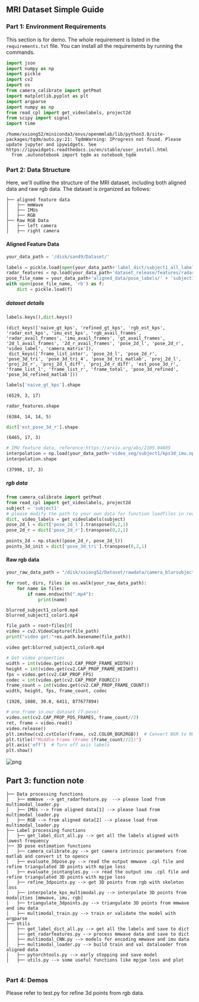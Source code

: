 ## MRI Dataset Simple Guide

### Part 1: Environment Requirements
This section is for demo. The whole requirement is listed in the `requirements.txt` file. You can install all the requirements by running the commands.


```python
import json
import numpy as np
import pickle
import cv2
import os
from camera_calibrate import getPmat
import matplotlib.pyplot as plt
import argparse
import numpy as np
from read_cpl import get_videolabels, project2d
from scipy import signal
import time

```

    /home/xxiong52/miniconda3/envs/openmmlab/lib/python3.8/site-packages/tqdm/auto.py:21: TqdmWarning: IProgress not found. Please update jupyter and ipywidgets. See https://ipywidgets.readthedocs.io/en/stable/user_install.html
      from .autonotebook import tqdm as notebook_tqdm
    

### Part 2: Data Structure

Here, we'll outline the structure of the MRI dataset, including both aligned data and raw rgb data. The dataset is organized as follows:

```
├── aligned feature data
│   ├── mmWave
│   ├── IMUs
│   ├── RGB
├── Raw RGB Data
│   ├── left camera
│   ├── right camera
```

#### Aligned Feature Data


```python
your_data_path = '/disk/san49/Dataset/'
```


```python
labels = pickle.load(open(your_data_path+'label_dict/subject1_all_labels.cpl', 'rb'))
radar_features = np.load(your_data_path+'dataset_release/features/radar/subject1_featuremap.npy')
pose_file_name = your_data_path+'aligned_data/pose_labels/' + 'subject1' + '.cpl'
with open(pose_file_name, 'rb') as f:  
    dict = pickle.load(f)
```

##### dataset details


```python
labels.keys(),dict.keys()
```




    (dict_keys(['naive_gt_kps', 'refined_gt_kps', 'rgb_est_kps', 'radar_est_kps', 'imu_est_kps', 'rgb_avail_frames', 'radar_avail_frames', 'imu_avail_frames', 'gt_avail_frames', '2d_l_avail_frames', '2d_r_avail_frames', 'pose_2d_l', 'pose_2d_r', 'video_label', 'camera_matrix']),
     dict_keys(['frame_list_inter', 'pose_2d_l', 'pose_2d_r', 'pose_3d_tri', 'pose_3d_tri_4', 'pose_3d_tri_matlab', 'proj_2d_l', 'proj_2d_r', 'proj_2d_l_diff', 'proj_2d_r_diff', 'est_pose_3d_r', 'frame_list_l', 'frame_list_r', 'frame_total', 'pose_3d_refined', 'pose_3d_refined_matlab']))




```python
labels['naive_gt_kps'].shape
```




    (6529, 3, 17)




```python
radar_features.shape
```




    (6384, 14, 14, 5)




```python
dict['est_pose_3d_r'].shape
```




    (6465, 17, 3)




```python
# IMU feature data, reference:https://arxiv.org/abs/2105.04605
interpolation = np.load(your_data_path+'video_seg/subject1/kps3d_imu.npy')
interpolation.shape
```




    (37998, 17, 3)



##### rgb data


```python
from camera_calibrate import getPmat
from read_cpl import get_videolabels, project2d
subject = 'subject1'
# please modify the path to your own data for function loadfiles in read_cpl.py
dict, video_labels = get_videolabels(subject)
pose_2d_l = dict['pose_2d_l'].transpose(0,2,1)
pose_2d_r = dict['pose_2d_r'].transpose(0,2,1)

points_2d = np.stack((pose_2d_r, pose_2d_l))
points_3d_init = dict['pose_3d_tri'].transpose(0,2,1)
```

#### Raw rgb data


```python
your_raw_data_path = "/disk/xxiong52/Dataset/rawdata/camera_blursubject1_0427_blurred/" # change to your own path
```


```python
for root, dirs, files in os.walk(your_raw_data_path):
    for name in files:
        if name.endswith(".mp4"):
            print(name)
```

    blurred_subject1_color0.mp4
    blurred_subject1_color1.mp4
    


```python
file_path = root+files[0]
video = cv2.VideoCapture(file_path)
print("video get:"+os.path.basename(file_path))
```

    video get:blurred_subject1_color0.mp4
    


```python
# Get video properties
width = int(video.get(cv2.CAP_PROP_FRAME_WIDTH))
height = int(video.get(cv2.CAP_PROP_FRAME_HEIGHT))
fps = video.get(cv2.CAP_PROP_FPS)
codec = int(video.get(cv2.CAP_PROP_FOURCC))
frame_count = int(video.get(cv2.CAP_PROP_FRAME_COUNT))
width, height, fps, frame_count, codec
```




    (1920, 1080, 30.0, 6411, 877677894)




```python
# one frame in our dataset (T-pose)
video.set(cv2.CAP_PROP_POS_FRAMES, frame_count//2)
ret, frame = video.read()
video.release()
plt.imshow(cv2.cvtColor(frame, cv2.COLOR_BGR2RGB))  # Convert BGR to RGB
plt.title(f"Middle Frame (Frame {frame_count//2})")
plt.axis('off')  # Turn off axis labels
plt.show()
```


    
![png](_data_template_files/_data_template_20_0.png)
    


## Part 3: function note
```
├── Data processing functions
│   ├── mmWave --> get_radarfeature.py  --> please load from multimodal_loader.py
│   ├── IMUs --> from aligned data[1] --> please load from multimodal_loader.py
│   ├── RGB --> from aligned data[2] --> please load from multimodal_loader.py
├── Label processing functions
│   ├── get_label_dict_all.py --> get all the labels aligned with lowest frequency
├── 3D pose estimation functions
│   ├── camera_calibrate.py --> get camera intrinsic parameters from matlab and convert it to opencv
│   ├── evaluate_3dpose.py --> read the output mmwave .cpl file and refine triangulated 3D points with mpjpe loss
│   ├── evaluate_jointangles.py --> read the output imu .cpl file and refine triangulated 3D points with mpjpe loss
│   ├── refine_3dpoints.py --> get 3D points from rgb with skeleton loss
│   ├── interpolate_kps_multimodal.py --> interpolate 3D points from modalities [mmwave, imu, rgb]
│   ├── triangulate_3dpoints.py --> triangulate 3D points from mmwave and imu data
│   ├── multimodal_train.py --> train or validate the model with argparse
├── Utils
│   ├── get_label_dict_all.py --> get all the labels and save to dict
│   ├── get_radarfeatures.py --> process mmwave data and save to dict
│   ├── multimodal_CNN.py --> models for encoding mmwave and imu data
│   ├── multimodal_loader.py --> build train and val dataloader from aligned data
│   ├── pytorchtools.py --> early stopping and save model
│   ├── utils.py --> some useful functions like mpjpe loss and plot


```

### Part 4: Demos
Please refer to test.py for refine 3d points from rgb data.


